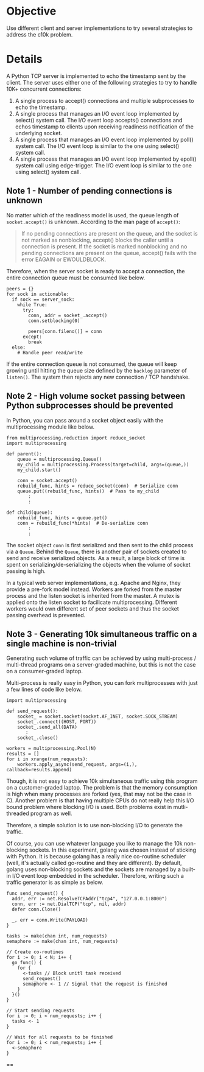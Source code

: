 Objective
==

Use different client and server implementations to try several strategies to address the c10k problem.


Details
==

A Python TCP server is implemented to echo the timestamp sent by the client. The server uses either one of the following strategies to try to handle 10K+ concurrent connections:

1. A single process to accept() connections and multiple subprocesses to echo the timestamp.
2. A single process that manages an I/O event loop implemented by select() system call. The I/O event loop accepts() connections and echos timestamp to clients upon receiving readiness notification of the underlying socket.
3. A single process that manages an I/O event loop implemented by poll() system call. The I/O event loop is similar to the one using select() system call.
4. A single process that manages an I/O event loop implemented by epoll() system call using edge-trigger. The I/O event loop is similar to the one using select() system call.


Note 1 - Number of pending connections is unknown
--

No matter which of the readiness model is used, the queue length of `socket.accept()` is unknown. According to the man page of `accept()`:

> If no pending connections are present on the queue, and the socket is not marked as nonblocking, accept() blocks the caller until a connection is present. If the socket is marked nonblocking and no pending connections are present on the queue, accept() fails with the error EAGAIN or EWOULDBLOCK.

Therefore, when the server socket is ready to accept a connection, the entire connection queue must be consumed like below.

    peers = {}
    for sock in actionable:
      if sock == server_sock:
        while True:
          try:
            conn, addr = socket_.accept()
            conn.setblocking(0)

            peers[conn.fileno()] = conn
          except:
            break
      else:
        # Handle peer read/write

If the entire connection queue is not consumed, the queue will keep growing until hitting the queue size defined by the `backlog` parameter of `listen()`. The system then rejects any new connection / TCP handshake.


Note 2 - High volume socket passing between Python subprocesses should be prevented
--

In Python, you can pass around a socket object easily with the multiprocessing module like below.

    from multiprocessing.reduction import reduce_socket
    import multiprocessing

    def parent():
        queue = multiprocessing.Queue()
        my_child = multiprocessing.Process(target=child, args=(queue,))
        my_child.start()

        conn = socket.accept()
        rebuild_func, hints = reduce_socket(conn)  # Serialize conn
        queue.put((rebuild_func, hints))  # Pass to my_child
            :
            :

    def child(queue):
        rebuild_func, hints = queue.get()
        conn = rebuild_func(*hints)  # De-serialize conn
            :
            :

The socket object `conn` is first serialized and then sent to the child process via a `Queue`. Behind the `Queue`, there is another pair of sockets created to send and receive serialized objects. As a result, a large block of time is spent on serializing/de-serializing the objects when the volume of socket passing is high.

In a typical web server implementations, e.g. Apache and Nginx, they provide a pre-fork model instead. Workers are forked from the master process and the listen socket is inherited from the master. A mutex is applied onto the listen socket to facilicate multiprocessing. Different workers would own different set of peer sockets and thus the socket passing overhead is prevented.


Note 3 - Generating 10k simultaneous traffic on a single machine is non-trivial
--

Generating such volume of traffic can be achieved by using multi-process / multi-thread programs on a server-graded machine, but this is not the case on a consumer-graded laptop.

Multi-process is really easy in Python, you can fork multiprocesses with just a few lines of code like below.

    import multiprocessing
    
    def send_request():
        socket_ = socket.socket(socket.AF_INET, socket.SOCK_STREAM)
        socket_.connect((HOST, PORT))
        socket_.send_all(DATA)
           :
        socket_.close()
        
    workers = multiprocessing.Pool(N)
    results = []
    for i in xrange(num_requests):
        workers.apply_async(send_request, args=(i,), callback=results.append)

Though, it is not easy to achieve 10k simultaneous traffic using this program on a customer-graded laptop. The problem is that the memory consumption is high when many processes are forked (yes, that may not be the case in C). Another problem is that having multiple CPUs do not really help this I/O bound problem where blocking I/O is used. Both problems exist in mutli-threaded program as well.

Therefore, a simple solution is to use non-blocking I/O to generate the traffic.

Of course, you can use whatever language you like to manage the 10k non-blocking sockets. In this experiment, golang was chosen instead of sticking with Python. It is because golang has a really nice co-routine scheduler (well, it's actually called go-routine and they are different). By default, golang uses non-blocking sockets and the sockets are managed by a built-in I/O event loop embedded in the scheduler. Therefore, writing such a traffic generator is as simple as below.

    func send_request() {
      addr, err := net.ResolveTCPAddr("tcp4", "127.0.0.1:8000")
      conn, err := net.DialTCP("tcp", nil, addr)
      defer conn.Close()

      _, err = conn.Write(PAYLOAD)
    }
	
	tasks := make(chan int, num_requests)
	semaphore := make(chan int, num_requests)
	
	// Create co-routines
	for i := 0; i < N; i++ {
      go func() {
        for {
          <-tasks // Block unitl task received
          send_request()
          semaphore <- 1 // Signal that the request is finished
        }
      }()
    }
    
    // Start sending requests
    for i := 0; i < num_requests; i++ {
      tasks <- 1
    }

    // Wait for all requests to be finished
    for i := 0; i < num_requests; i++ {
      <-semaphore
    }


==

